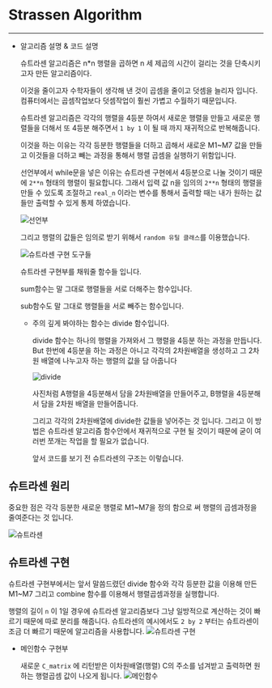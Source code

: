 # Strassen Algorithm
- - -
* 알고리즘 설명 & 코드 설명

  슈트라센 알고리즘은 n*n 행렬을 곱하면 n 세 제곱의 시간이 걸리는 것을 단축시키고자 만든 알고리즘이다.
  
  
  이것을 줄이고자 수학자들이 생각해 낸 것이 곱셈을 줄이고 덧셈을 늘리자 입니다. 컴퓨터에서는 곱셈작업보다 덧셈작업이 훨씬 가볍고 수월하기 때문입니다.
  
  
  슈트라센 알고리즘은 각각의 행렬을 4등분 하여서 새로운 행렬을 만들고 새로운 행렬들을 더해서 또 4등분 해주면서 `1 by 1` 이 될 때 까지 재귀적으로 반복해줍니다.
  
  
  이것을 하는 이유는 각각 등분한 행렬들을 더하고 곱해서 새로운 M1~M7 값을 만들고 이것들을 더하고 빼는 과정을 통해서 행렬 곱셈을 실행하기 위함입니다.
  
  
  선언부에서 while문을 넣은 이유는 슈트라센 구현에서 4등분으로 나눌 것이기 때문에 `2**n` 형태의 행렬이 필요합니다. 그래서 입력 값 n을 임의의 `2**n` 형태의 행렬을 만들 수 있도록 조절하고       `real_n` 이라는 변수를 통해서 출력할 때는 내가 원하는 값들만 출력할 수 있게 통제 하였습니다.
  
  
  ![선언부](https://user-images.githubusercontent.com/80373000/116236140-a8dfb480-a799-11eb-9965-a55d6bcac0c6.JPG)
    

  그리고 행렬의 값들은 임의로 받기 위해서 `random 유틸 클래스`를 이용했습니다.
  
  
  ![슈트라센 구현 도구들](https://user-images.githubusercontent.com/80373000/116202820-f77b5780-a775-11eb-861e-f871658377e1.JPG)
  
  
  슈트라센 구현부를 채워줄 함수들 입니다.
  
  
  sum함수는 말 그대로 행렬들을 서로 더해주는 함수입니다.
  
  
  sub함수도 말 그대로 행렬들을 서로 빼주는 함수입니다.
  
  
  * 주의 깊게 봐야하는 함수는 divide 함수입니다.
  
  
    divide 함수는 하나의 행렬을 가져와서 그 행렬을 4등분 하는 과정을 만듭니다. But 한번에 4등분을 하는 과정은 아니고 각각의 2차원배열을 생성하고 그 2차원 배열에 나누고자 하는 행렬의 값을 담     아줍니다
    
    
    ![divide](https://user-images.githubusercontent.com/80373000/116203637-da935400-a776-11eb-9627-02dd2f97ca77.JPG)

    
    사진처럼 A행렬을 4등분해서 담을 2차원배열을 만들어주고, B행렬을 4등분해서 담을 2차원 배열을 만들어줍니다.
    
    
    그리고 각각의 2차원배열에 divide한 값들을 넣어주는 것 입니다.
    그리고 이 방법은 슈트라센 알고리즘 함수안에서 재귀적으로 구현 될 것이기 때문에 굳이 여러번 쪼개는 작업을 할 필요가 없습니다.
    
    
    앞서 코드를 보기 전 슈트라센의 구조는 이렇습니다.
    
    
## 슈트라센 원리
   중요한 점은 각각 등분한 새로운 행렬로 M1~M7을 정의 함으로 써 행렬의 곱셈과정을 줄여준다는 것 입니다.
   
   
   ![슈트라센](https://user-images.githubusercontent.com/80373000/116205565-d9fbbd00-a778-11eb-999b-6f8d46a524bc.JPG)
    
    
## 슈트라센 구현 
  슈트라센 구현부에서는 앞서 말씀드렸던 divide 함수와 각각 등분한 값을 이용해 만든 M1~M7 그리고 combine 함수를 이용해서 행렬곱셈과정을 실행합니다.
  
  
  행렬의 길이 `n` 이 1일 경우에 슈트라센 알고리즘보다 그냥 일방적으로 계산하는 것이 빠르기 때문에 따로 분리를 해줍니다.
  슈트라센의 예시에서도 `2 by 2` 부터는 슈트라센이 조금 더 빠르기 때문에 알고리즘을 사용합니다.
  ![슈트라센 구현](https://user-images.githubusercontent.com/80373000/116204302-9e142800-a777-11eb-8eda-3d0a2beef3ff.JPG)
  
  
  * 메인함수 구현부  
    
    새로운 `C_matrix` 에 리턴받은 이차원배열(행렬) C의 주소를 넘겨받고 출력하면 원하는 행렬곱셈 값이 나오게 됩니다.
    ![메인함수](https://user-images.githubusercontent.com/80373000/116206471-cbfa6c00-a779-11eb-97f5-96273405de08.JPG)


    
